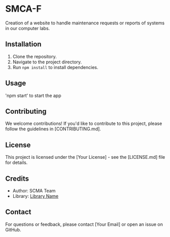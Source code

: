 # SMCA-F

Creation of a website to handle maintenance requests or reports of systems in our computer labs.

## Installation

1. Clone the repository.
2. Navigate to the project directory.
3. Run `npm install` to install dependencies.

## Usage

'npm start' to start the app

## Contributing

We welcome contributions! If you'd like to contribute to this project, please follow the guidelines in [CONTRIBUTING.md].

## License

This project is licensed under the [Your License] - see the [LICENSE.md] file for details.

## Credits

- Author: SCMA Team
- Library: [Library Name](https://link-to-library.com)

## Contact

For questions or feedback, please contact [Your Email] or open an issue on GitHub.
